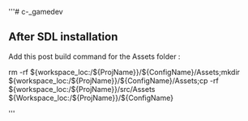 '''# c-_gamedev


## After SDL installation

Add this post build command for the Assets folder : 


 rm -rf ${workspace_loc:/${ProjName}}/${ConfigName}/Assets;mkdir ${workspace_loc:/${ProjName}}/${ConfigName}/Assets;cp -rf ${workspace_loc:/${ProjName}}/src/Assets ${Workspace_loc:/${ProjName}}/${ConfigName} 



'''
